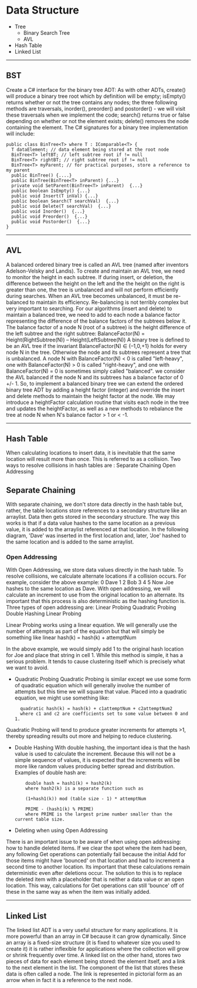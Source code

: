 # Data Structure
- Tree
  - Binary Search Tree
  - AVL
- Hash Table
- Linked List


<hr>



## BST
Create a C# interface for the binary tree ADT:
As with other ADTs, create() will produce a binary tree root which by definition will be empty; isEmpty() returns whether or not the tree contains any nodes; the three following methods are traversals, inorder(), preorder() and postorder() - we will visit these traversals when we implement the code; search() returns true or false depending on whether or not the element exists; delete() removes the node containing the element.
The C# signatures for a binary tree implementation will include:

    public class BinTree<T> where T : IComparable<T> {
      T dataElement; // data element being stored at the root node
      BinTree<T> leftBT; // left subtree root if != null
      BinTree<T> rightBT; // right subtree root if != null
      BinTree<T> myParent; // for practical purposes, store a reference to my parent
      public BinTree() {....}
      public BinTree(BinTree<T> inParent) {...}
      private void SetParent(BinTree<T> inParent)  {...}
      public boolean IsEmpty() {...}
      public void Insert(T inVal) {...}
      public boolean Search(T searchVal)  {...}
      public void Delete(T searchVal)  {...}
      public void Inorder()  {...}
      public void Preorder()  {...}
      public void Postorder()  {...}
    }
    

<hr>


## AVL
A balanced ordered binary tree is called an AVL tree (named after inventors Adelson-Velsky and Landis). To create and maintain an AVL tree, we need to monitor the height in each subtree. If during insert, or deletion, the difference between the height on the left and the the height on the right is greater than one, the tree is unbalanced and will not perform efficiently during searches. When an AVL tree becomes unbalanced, it must be re-balanced to maintain its efficiency. Re-balancing is not terribly complex but very important to searching.
For our algorithms (insert and delete) to maintain a balanced tree, we need to add to each node a balance factor representing the difference of the balance factors of the subtrees below it. The balance factor of a node N (root of a subtree) is the height difference of the left subtree and the right subtree:
            BalanceFactor(N) = Height(RightSubtree(N)) – Height(LeftSubtree(N))
A binary tree is defined to be an AVL tree if the invariant BalanceFactor(N) ∈ {–1,0,+1} holds for every node N in the tree. Otherwise the node and its subtrees represent a tree that is unbalanced.
A node N with BalanceFactor(N) < 0 is called "left-heavy", one with BalanceFactor(N) > 0 is called "right-heavy", and one with BalanceFactor(N) = 0 is sometimes simply called "balanced".
      we consider the AVL balanced if the node N and its subtrees has a balance factor of 0 +/- 1. 
So, to implement a balanced binary tree we can extend the ordered binary tree ADT by adding a height factor (integer) and override the insert and delete methods to maintain the height factor at the node. We may introduce a heightFactor calculation routine that visits each node in the tree and updates the heightFactor, as well as a new methods to rebalance the tree at node N when N's balance factor > 1 or < -1.

<hr>

## Hash Table
When calculating locations to insert data, it is inevitable that the same location will result more than once. This is referred to as a collision. Two ways to resolve collisions in hash tables are :
        Separate Chaining
        Open Addressing
## Separate Chaining
With separate chaining, we don't store data directly in the hash table but, rather, the table locations store references to a secondary structure like an arraylist. Data then gets stored in the secondary structure. The way this works is that if a data value hashes to the same location as a previous value, it is added to the arraylist referenced at that location. In the following diagram, 'Dave' was inserted in the first location and, later, 'Joe' hashed to the same location and is added to the same arraylist.
### Open Addressing
With Open Addressing, we store data values directly in the hash table. To resolve collisions, we calculate alternate locations if a collision occurs. For example, consider the above example:
          0	Dave
          1	
          2	Bob
          3	
          4	
          5	
Now Joe hashes to the same location as Dave. With open addressing, we will calculate an increment to use from the original location to an alternate. Its important that this process is also deterministic as the hashing function is. Three types of open addressing are:
          Linear Probing
          Quadratic Probing
          Double Hashing
          Linear Probing

Linear Probing works using a linear equation. We will generally use the number of attempts as part of the equation but that will simply be something like
          linear hash(k) = hash(k) + attemptNum

In the above example, we would simply add 1 to the original hash location for Joe and place that string in cell 1. While this method is simple, it has a serious problem. It tends to cause clustering itself which is precisely what we want to avoid.

- Quadratic Probing
Quadratic Probing is similar except we use some form of quadratic equation which will generally involve the number of attempts but this time we will square that value. Placed into a quadratic equation, we might use something like:

        quadratic hash(k) = hash(k) + c1attemptNum + c2attemptNum2  
        where c1 and c2 are coefficients set to some value between 0 and 1.

Quadratic Probing will tend to produce greater increments for attempts >1, thereby spreading results out more and helping to reduce clustering.

- Double Hashing
With double hashing, the important idea is that the hash value is used to calculate the increment. Because this will not be a simple sequence of values, it is expected that the increments will be more like random values producing better spread and distribution. Examples of double hash are:

          double hash = hash1(k) + hash2(k) 
          where hash2(k) is a separate function such as

          (1+hash1(k)) mod (table size - 1) * attemptNum

          PRIME - (hash1(k) % PRIME)        
          where PRIME is the largest prime number smaller than the current table size.

- Deleting when using Open Addressing

There is an important issue to be aware of when using open addressing: how to handle deleted items. If we clear the spot where the item had been, any following Get operations can potentially fail because the initial Add for those items might have 'bounced' on that location and had to increment a second time to another location. Its important that these calculations remain deterministic even after deletions occur. The solution to this is to replace the deleted item with a placeholder that is neither a data value or an open location. This way, calculations for Get operations can still 'bounce' off of these in the same way as when the item was initially added.

<hr>


## Linked List

The linked list ADT is a very useful structure for many applications. It is more powerful than an array in C# because it can grow dynamically. Since an array is a fixed-size structure (it is fixed to whatever size you used to create it) it is rather inflexible for applications where the collection will grow or shrink frequently over time. A linked list on the other hand, stores two pieces of data for each element being stored: the element itself, and a link to the next element in the list. The component of the list that stores these data is often called a node. The link is represented in pictorial form as an arrow when in fact it is a reference to the next node. 
